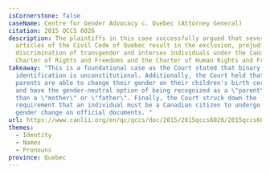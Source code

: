 ```yaml
---
isCornerstone: false
caseName: Centre for Gender Advocacy c. Quebec (Attorney General)
citation: 2015 QCCS 6026
description: The plaintiffs in this case successfully argued that several
  articles of the Civil Code of Quebec result in the exclusion, prejudice, and
  discrimination of transgender and intersex individuals under the Canadian
  Charter of Rights and Freedoms and the Charter of Human Rights and Freedoms.
takeaway: "This is a foundational case as the Court stated that binary gender
  identification is unconstitutional. Additionally, the Court held that trans
  parents are able to change their gender on their children's birth certificate,
  and have the gender-neutral option of being recognized as a \"parent\" rather
  than a \"mother\" or \"father\". Finally, the Court struck down the
  requirement that an individual must be a Canadian citizen to undergo a name or
  gender change on official documents. "
url: https://www.canlii.org/en/qc/qccs/doc/2015/2015qccs6026/2015qccs6026.html?autocompleteStr=Centre%20for%20Gender%20Advocacy%20&autocompletePos=2
themes:
  - Identity
  - Names
  - Pronouns
province: Quebec
---
```

